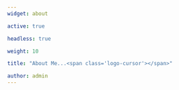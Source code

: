 ```yaml
---
widget: about

active: true

headless: true

weight: 10

title: "About Me...<span class='logo-cursor'></span>"

author: admin
---
```

